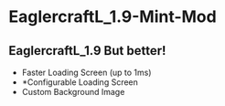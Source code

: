 # EaglercraftL_1.9-Mint-Mod
## EaglercraftL_1.9 But better!

- Faster Loading Screen (up to 1ms)
- *Configurable Loading Screen
- Custom Background Image
